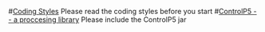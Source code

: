 #[Coding Styles](https://google.github.io/styleguide/javaguide.html)
Please read the coding styles before you start
#[ControlP5 -- a proccesing library](http://www.sojamo.de/libraries/controlP5/)
Please include the ControlP5 jar